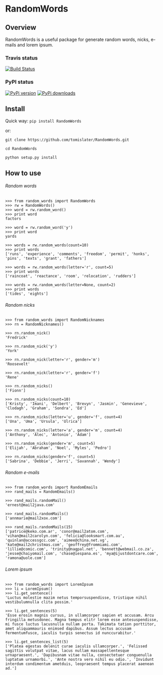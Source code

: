 RandomWords
===========

Overview
--------

RandomWords is a useful package for generate random words, nicks, e-mails and lorem ipsum.

### Travis status
[![Build Status](https://travis-ci.org/tomislater/RandomWords.png?branch=master)](https://travis-ci.org/tomislater/RandomWords)

### PyPI status
[![PyPi version](https://pypip.in/v/RandomWords/badge.png)](https://crate.io/packages/RandomWords/)
[![PyPi downloads](https://pypip.in/d/RandomWords/badge.png)](https://crate.io/packages/RandomWords/)

Install
-------

Quick way: `pip install RandomWords`

or:

`git clone https://github.com/tomislater/RandomWords.git`

`cd RandomWords`

`python setup.py install`

How to use
----------

###### Random words
    >>> from random_words import RandomWords
    >>> rw = RandomWords()
    >>> word = rw.random_word()
    >>> print word
    factors

    >>> word = rw.random_word('y')
    >>> print word
    yards

    >>> words = rw.random_words(count=10)
    >>> print words
    ['runs', 'experience', 'comments', 'freedom', 'permit', 'honks', 'pins', 'texts', 'grant', 'fathers']

    >>> words = rw.random_words(letter='r', count=5)
    >>> print words
    ['raincoat', 'reactance', 'room', 'relocation', 'rudders']

    >>> words = rw.random_words(letter=None, count=2)
    >>> print words
    ['tides', 'eights']

###### Random nicks
    >>> from random_words import RandomNicknames
    >>> rn = RandomNicknames()

    >>> rn.random_nick()
    'Fredrick'

    >>> rn.random_nick('y')
    'York'

    >>> rn.random_nick(letter='r', gender='m')
    'Roosevelt'

    >>> rn.random_nick(letter='r', gender='f')
    'Rene'

    >>> rn.random_nicks()
    ['Fionn']

    >>> rn.random_nicks(count=10)
    ['Kristy', 'Imani', 'Delbert', 'Brevyn', 'Jasmin', 'Genevieve', 'Clodagh', 'Graham', 'Sondra', 'Ed']

    >>> rn.random_nicks(letter='u', gender='f', count=4)
    ['Una', 'Uma', 'Ursula', 'Ulrica']

    >>> rn.random_nicks(letter='a', gender='m', count=4)
    ['Anthony', 'Alec', 'Antonio', 'Adam']

    >>> rn.random_nicks(gender='m', count=5)
    ['Elijah', 'Abraham', 'Noel', 'Myles', 'Pedro']

    >>> rn.random_nicks(gender='f', count=5)
    ['Sabrina', 'Debbie', 'Jerri', 'Savannah', 'Wendy']

###### Random e-mails
    >>> from random_words import RandomEmails
    >>> rand_mails = RandomEmails()

    >>> rand_mails.randomMail()
    'ernest@mail2java.com'

    >>> rand_mails.randomMails()
    ['annmarie@mail2xox.com']

    >>> rand_mails.randomMails(15)
    ['patrice@keko.com.ar', 'conor@mail2atom.com', 'vihan@mail2carolyn.com', 'felicia@looksmart.com.au', 'quinlan@accessgcc.com', 'aimee@china.net.vg', 'kate@mail2christmas.com', 'geoffrey@frommiami.com', 'lillie@comic.com', 'trinity@nagpal.net', 'bennett@webmail.co.za', 'jesse@chaiyomail.com', 'chase@iespana.es', 'mya@ijustdontcare.com', 'ramona@uole.com']

###### Lorem ipsum
    >>> from random_words import LoremIpsum
    >>> li = LoremIpsum()
    >>> li.get_sentence()
    'Luctus molestie mazim netus temporsuspendisse, tristique nihil vestibulumnulla clita possim.'

    >>> li.get_sentences(5)
    'Esse erosin magnis cursus, in ullamcorper sapien et accusam. Arcu fringilla metusdonec. Magna tempus elitr lorem esse antesuspendisse, mi fusce luctus lacusnulla nullam porta. Takimata tation porttitor, amet aliquammauris enimsed dapibus. Assum lectus accusam fermentumfusce, iaculis turpis senectus id nunccurabitur.'

    >>> li.get_sentences_list(5)
    ['Platea egestas delenit curae iaculis ullamcorper.', 'Felissed sagittis volutpat vitae, lacus nullam massapellentesque urnapraesent.', 'Dapibusnam vitae nulla, consectetuer conguenulla luptatum urnamorbi.', 'Ante nostra vero nihil eu odio.', 'Invidunt interdum condimentum ametduis, leopraesent tempus placerat aaenean ad.']
